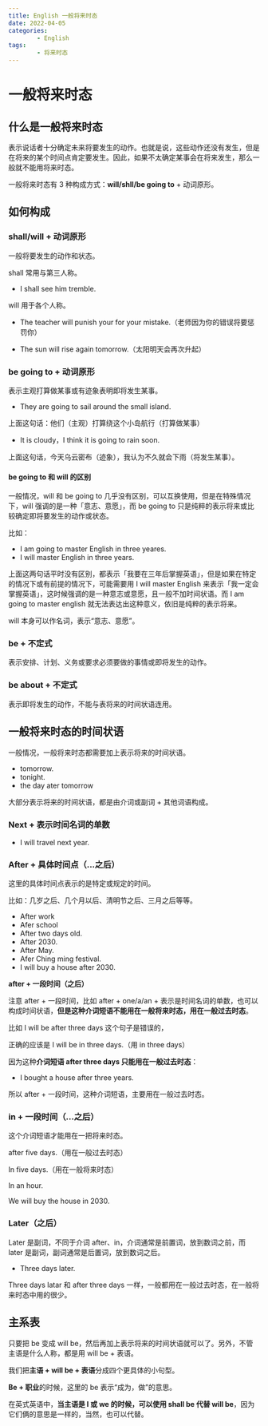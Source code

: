 ```yaml
---
title: English 一般将来时态
date: 2022-04-05
categories:
        - English
tags:
        - 将来时态
---
```


# 一般将来时态

## 什么是一般将来时态

表示说话者十分确定未来将要发生的动作。也就是说，这些动作还没有发生，但是在将来的某个时间点肯定要发生。因此，如果不太确定某事会在将来发生，那么一般就不能用将来时态。

一般将来时态有 3 种构成方式：**will/shll/be going to** + 动词原形。

## 如何构成

### shall/will + 动词原形

一般将要发生的动作和状态。

shall 常用与第三人称。

- I shall see him tremble.

will 用于各个人称。

- The teacher will punish your for your mistake.（老师因为你的错误将要惩罚你）

- The sun will rise again tomorrow.（太阳明天会再次升起）

### be going to + 动词原形

 表示主观打算做某事或有迹象表明即将发生某事。

- They are going to sail around the small island.

上面这句话：他们（主观）打算绕这个小岛航行（打算做某事）

- It is cloudy，I think it is going to rain soon.

上面这句话，今天乌云密布（迹象），我认为不久就会下雨（将发生某事）。

#### be going to 和 will 的区别

一般情况，will 和 be going to 几乎没有区别，可以互换使用，但是在特殊情况下，will 强调的是一种「意志、意愿」，而 be going to 只是纯粹的表示将来或比较确定即将要发生的动作或状态。

比如：

- I am going to master English in three yeares.
- I will master English in three years.

上面这两句话平时没有区别，都表示「我要在三年后掌握英语」，但是如果在特定的情况下或有前提的情况下，可能需要用 I will master English 来表示「我一定会掌握英语」，这时候强调的是一种意志或意愿，且一般不加时间状语。而 I am going to master english 就无法表达出这种意义，依旧是纯粹的表示将来。

will 本身可以作名词，表示“意志、意愿”。

### be + 不定式

表示安排、计划、义务或要求必须要做的事情或即将发生的动作。

### be about + 不定式

表示即将发生的动作，不能与表将来的时间状语连用。

## 一般将来时态的时间状语

一般情况，一般将来时态都需要加上表示将来的时间状语。

- tomorrow.
- tonight.
- the day ater tomorrow

大部分表示将来的时间状语，都是由介词或副词 + 其他词语构成。

### Next + 表示时间名词的单数

- I will travel next year.

### After + 具体时间点（...之后）

这里的具体时间点表示的是特定或规定的时间。

比如：几岁之后、几个月以后、清明节之后、三月之后等等。

- After work
- Afer school
- After two days old.
- After 2030.
- After May.
- Afer Ching ming festival.
- I will buy a house after 2030.

**after + 一段时间（之后）**

注意 after + 一段时间，比如 after + one/a/an + 表示是时间名词的单数，也可以构成时间状语，**但是这种介词短语不能用在一般将来时态，用在一般过去时态**。

比如 I will be after three days 这个句子是错误的，

正确的应该是 I will be in three days.（用 in three days）

因为这种**介词短语 after three days 只能用在一般过去时态**：

- I bought a house after three years.

所以 after + 一段时间，这种介词短语，主要用在一般过去时态。

### in + 一段时间（...之后）

这个介词短语才能用在一把将来时态。

after five days.（用在一般过去时态）

In five days.（用在一般将来时态）

In an hour.

We will buy the house in 2030.

### Later（之后）

Later 是副词，不同于介词 after、in，介词通常是前置词，放到数词之前，而 later 是副词，副词通常是后置词，放到数词之后。

- Three days later.

Three days latar 和 after three days 一样，一般都用在一般过去时态，在一般将来时态中用的很少。

## 主系表

只要把 be 变成 will be，然后再加上表示将来的时间状语就可以了。另外，不管主语是什么人称，都是用 will be + 表语。

我们把**主语 + will be + 表语**分成四个更具体的小句型。

**Be + 职业**的时候，这里的 be 表示“成为，做”的意思。

在英式英语中，**当主语是 I 或 we 的时候，可以使用 shall be 代替 will be**，因为它们俩的意思是一样的，当然，也可以代替。
